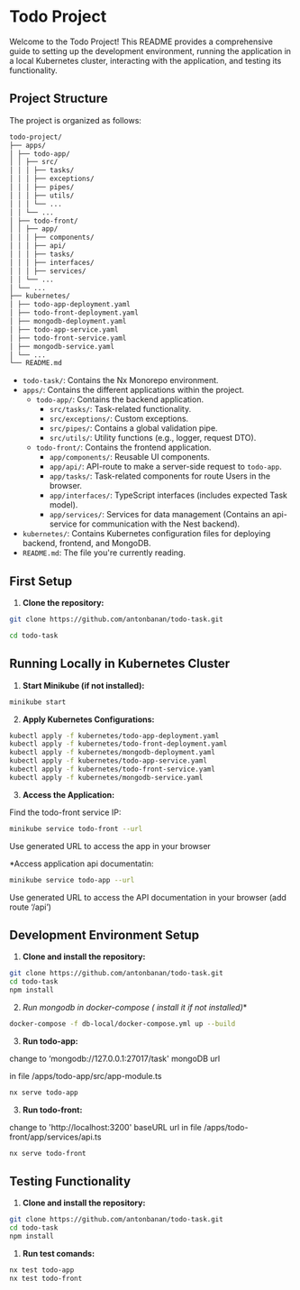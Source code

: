 # Todo Project

Welcome to the Todo Project! This README provides a comprehensive guide to setting up the development environment, running the application in a local Kubernetes cluster, interacting with the application, and testing its functionality.

## Project Structure

The project is organized as follows:

```sh
todo-project/
├── apps/
│ ├── todo-app/
│ │ ├── src/
│ │ │ ├── tasks/
│ │ │ ├── exceptions/
│ │ │ ├── pipes/
│ │ │ ├── utils/
│ │ │ └── ...
│ │ └── ...
│ ├── todo-front/
│ │ ├── app/
│ │ │ ├── components/
│ │ │ ├── api/
│ │ │ ├── tasks/
│ │ │ ├── interfaces/
│ │ │ ├── services/
│ │ └── ...
│ └── ...
├── kubernetes/
│ ├── todo-app-deployment.yaml
│ ├── todo-front-deployment.yaml
│ ├── mongodb-deployment.yaml
│ ├── todo-app-service.yaml
│ ├── todo-front-service.yaml
│ ├── mongodb-service.yaml
│ └── ...
└── README.md

```

- `todo-task/`: Contains the Nx Monorepo environment.
- `apps/`: Contains the different applications within the project.
  - `todo-app/`: Contains the backend application.
    - `src/tasks/`: Task-related functionality.
    - `src/exceptions/`: Custom exceptions.
    - `src/pipes/`: Contains a global validation pipe.
    - `src/utils/`: Utility functions (e.g., logger, request DTO).
  - `todo-front/`: Contains the frontend application.
    - `app/components/`: Reusable UI components.
    - `app/api/`: API-route to make a server-side request to `todo-app`.
    - `app/tasks/`: Task-related components for route Users in the browser.
    - `app/interfaces/`: TypeScript interfaces (includes expected Task model).
    - `app/services/`: Services for data management (Contains an api-service for communication with the Nest backend).
- `kubernetes/`: Contains Kubernetes configuration files for deploying backend, frontend, and MongoDB.
- `README.md`: The file you're currently reading.


## First Setup

1. **Clone the repository:**

```sh
git clone https://github.com/antonbanan/todo-task.git

cd todo-task
```


## Running Locally in Kubernetes Cluster

1. **Start Minikube (if not installed):**

```sh
minikube start
```

2. **Apply Kubernetes Configurations:**

```sh
kubectl apply -f kubernetes/todo-app-deployment.yaml
kubectl apply -f kubernetes/todo-front-deployment.yaml
kubectl apply -f kubernetes/mongodb-deployment.yaml
kubectl apply -f kubernetes/todo-app-service.yaml
kubectl apply -f kubernetes/todo-front-service.yaml
kubectl apply -f kubernetes/mongodb-service.yaml
```

3. **Access the Application:**

Find the todo-front service IP:

```sh
minikube service todo-front --url
```

Use generated URL to access the app in your browser 



*Access application api documentatin:
```sh
minikube service todo-app --url
```

Use generated URL to access the API documentation in your browser (add route ‘/api’)



## Development Environment Setup

1. **Clone and install the repository:**

```sh
git clone https://github.com/antonbanan/todo-task.git
cd todo-task
npm install
```

2. **Run mongodb in docker-compose (* install it if not installed)**
```sh
docker-compose -f db-local/docker-compose.yml up --build
```

3. **Run todo-app:**

change to  ‘mongodb://127.0.0.1:27017/task' mongoDB url 

in file /apps/todo-app/src/app-module.ts 

```sh
nx serve todo-app
```


3. **Run todo-front:**

change to  'http://localhost:3200' baseURL url in file /apps/todo-front/app/services/api.ts 

```sh
nx serve todo-front
```
## Testing Functionality


1. **Clone and install the repository:**

```sh
git clone https://github.com/antonbanan/todo-task.git
cd todo-task
npm install
```
1. **Run test comands:**
```sh
nx test todo-app
nx test todo-front
```
